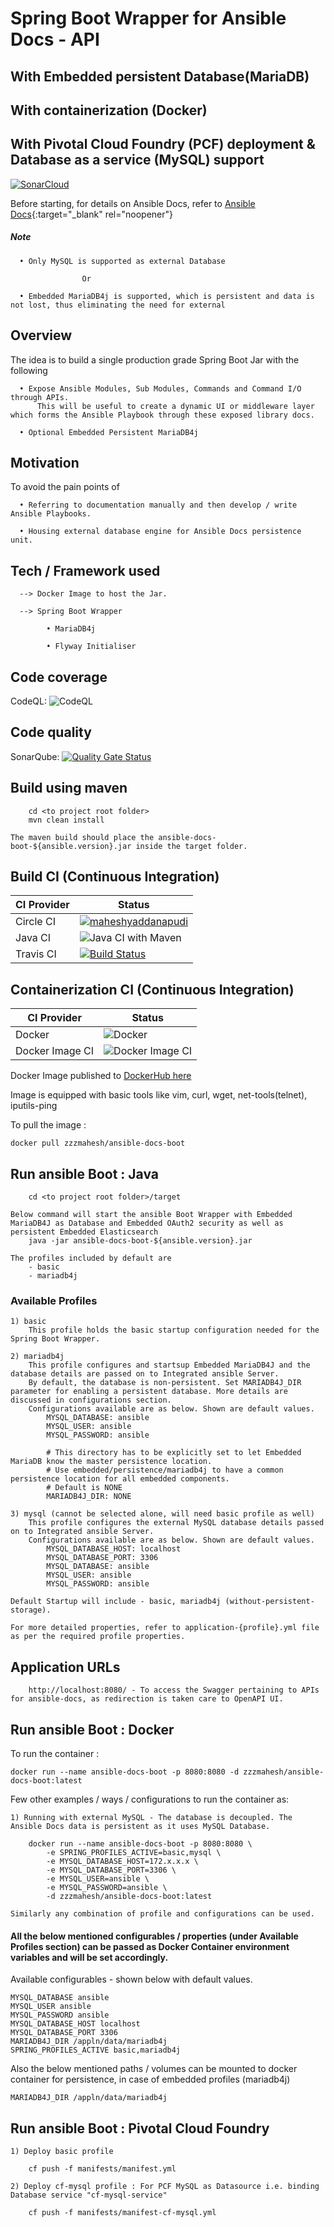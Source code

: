 # Spring Boot Wrapper for Ansible Docs - API
## With Embedded persistent Database(MariaDB)
## With containerization (Docker)
## With Pivotal Cloud Foundry (PCF) deployment & Database as a service (MySQL) support


[![SonarCloud](https://sonarcloud.io/images/project_badges/sonarcloud-black.svg)](https://sonarcloud.io/dashboard?id=maheshyaddanapudi_ansible-docs-boot)

Before starting, for details on Ansible Docs, refer to [Ansible Docs](https://docs.ansible.com/ansible/2.8/modules/modules_by_category.html){:target="_blank" rel="noopener"}

##### Note

      • Only MySQL is supported as external Database
      
      				Or
      
      • Embedded MariaDB4j is supported, which is persistent and data is not lost, thus eliminating the need for external


## Overview

The idea is to build a single production grade Spring Boot Jar with the following

      • Expose Ansible Modules, Sub Modules, Commands and Command I/O through APIs. 
          This will be useful to create a dynamic UI or middleware layer which forms the Ansible Playbook through these exposed library docs.
      
      • Optional Embedded Persistent MariaDB4j

## Motivation

To avoid the pain points of

      • Referring to documentation manually and then develop / write Ansible Playbooks.
      
      • Housing external database engine for Ansible Docs persistence unit.

## Tech / Framework used

      --> Docker Image to host the Jar. 
	  			
      --> Spring Boot Wrapper
            
            • MariaDB4j
            
            • Flyway Initialiser

## Code coverage

CodeQL: ![CodeQL](https://github.com/maheshyaddanapudi/ansible-docs-boot/workflows/CodeQL/badge.svg?branch=main)

## Code quality

SonarQube: [![Quality Gate Status](https://sonarcloud.io/api/project_badges/measure?project=maheshyaddanapudi_ansible-docs-boot&metric=alert_status)](https://sonarcloud.io/dashboard?id=maheshyaddanapudi_ansible-docs-boot)

## Build using maven

		cd <to project root folder>
		mvn clean install
		
	The maven build should place the ansible-docs-boot-${ansible.version}.jar inside the target folder.

## Build CI (Continuous Integration)

| CI Provider | Status          |
| ------- | ------------------ |
| Circle CI   | [![maheshyaddanapudi](https://circleci.com/gh/maheshyaddanapudi/ansible-docs-boot.svg?style=shield)](https://circleci.com/gh/maheshyaddanapudi/ansible-docs-boot) |
| Java CI   | ![Java CI with Maven](https://github.com/maheshyaddanapudi/ansible-docs-boot/workflows/Java%20CI%20with%20Maven/badge.svg?branch=main) |
| Travis CI   | [![Build Status](https://travis-ci.com/maheshyaddanapudi/ansible-docs-boot.svg?branch=main)](https://travis-ci.com/maheshyaddanapudi/ansible-docs-boot) |

## Containerization CI (Continuous Integration)

| CI Provider | Status          |
| ------- | ------------------ |
| Docker   | ![Docker](https://github.com/maheshyaddanapudi/ansible-docs-boot/workflows/Docker/badge.svg?branch=main) |
| Docker Image CI   | ![Docker Image CI](https://github.com/maheshyaddanapudi/ansible-docs-boot/workflows/Docker%20Image%20CI/badge.svg?branch=main) |

Docker Image published to <a href="https://hub.docker.com/repository/docker/zzzmahesh/ansible-docs-boot" target="_blank">DockerHub here</a>

Image is equipped with basic tools like vim, curl, wget, net-tools(telnet), iputils-ping

To pull the image :

	docker pull zzzmahesh/ansible-docs-boot

## Run ansible Boot : Java

		cd <to project root folder>/target
		
	Below command will start the ansible Boot Wrapper with Embedded MariaDB4J as Database and Embedded OAuth2 security as well as persistent Embedded Elasticsearch
		java -jar ansible-docs-boot-${ansible.version}.jar

    The profiles included by default are
        - basic
        - mariadb4j

### Available Profiles

    1) basic
        This profile holds the basic startup configuration needed for the Spring Boot Wrapper.
        
    2) mariadb4j
        This profile configures and startsup Embedded MariaDB4J and the database details are passed on to Integrated ansible Server.
        By default, the database is non-persistent. Set MARIADB4J_DIR parameter for enabling a persistent database. More details are discussed in configurations section.
        Configurations available are as below. Shown are default values.
            MYSQL_DATABASE: ansible
            MYSQL_USER: ansible
            MYSQL_PASSWORD: ansible
            
            # This directory has to be explicitly set to let Embedded MariaDB know the master persistence location.
            # Use embedded/persistence/mariadb4j to have a common persistence location for all embedded components.
            # Default is NONE
            MARIADB4J_DIR: NONE

    3) mysql (cannot be selected alone, will need basic profile as well)
        This profile configures the external MySQL database details passed on to Integrated ansible Server.
        Configurations available are as below. Shown are default values.
            MYSQL_DATABASE_HOST: localhost
            MYSQL_DATABASE_PORT: 3306
            MYSQL_DATABASE: ansible
            MYSQL_USER: ansible
            MYSQL_PASSWORD: ansible
            
    Default Startup will include - basic, mariadb4j (without-persistent-storage).

    For more detailed properties, refer to application-{profile}.yml file as per the required profile properties.

## Application URLs

		http://localhost:8080/ - To access the Swagger pertaining to APIs for ansible-docs, as redirection is taken care to OpenAPI UI.

## Run ansible Boot : Docker

To run the container :

    docker run --name ansible-docs-boot -p 8080:8080 -d zzzmahesh/ansible-docs-boot:latest

Few other examples / ways / configurations to run the container as:

    1) Running with external MySQL - The database is decoupled. The Ansible Docs data is persistent as it uses MySQL Database.

        docker run --name ansible-docs-boot -p 8080:8080 \
            -e SPRING_PROFILES_ACTIVE=basic,mysql \
            -e MYSQL_DATABASE_HOST=172.x.x.x \
            -e MYSQL_DATABASE_PORT=3306 \
            -e MYSQL_USER=ansible \
            -e MYSQL_PASSWORD=ansible \
            -d zzzmahesh/ansible-docs-boot:latest

    Similarly any combination of profile and configurations can be used.

#### All the below mentioned configurables / properties (under Available Profiles section) can be passed as Docker Container environment variables and will be set accordingly.

Available configurables - shown below with default values.

    MYSQL_DATABASE ansible
    MYSQL_USER ansible
    MYSQL_PASSWORD ansible
    MYSQL_DATABASE_HOST localhost
    MYSQL_DATABASE_PORT 3306
    MARIADB4J_DIR /appln/data/mariadb4j
    SPRING_PROFILES_ACTIVE basic,mariadb4j

Also the below mentioned paths / volumes can be mounted to docker container for persistence, in case of embedded profiles (mariadb4j)

    MARIADB4J_DIR /appln/data/mariadb4j

## Run ansible Boot : Pivotal Cloud Foundry

    1) Deploy basic profile

        cf push -f manifests/manifest.yml

    2) Deploy cf-mysql profile : For PCF MySQL as Datasource i.e. binding Database service "cf-mysql-service"

        cf push -f manifests/manifest-cf-mysql.yml
